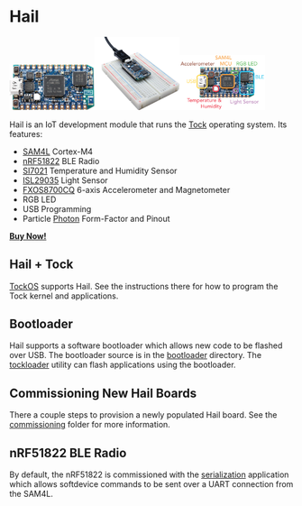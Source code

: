 Hail
====

<img src="media/hail_reva_noheaders_1000x536.jpg" width="30%"><img src="media/hail_breadboard_1000x859.jpg" width="30%"><img src="media/hail_reva_noheaders_labeled.png" width="30%">

Hail is an IoT development module that runs the
[Tock](https://github.com/helena-project/tock) operating system.
Its features:

- [SAM4L](http://www.atmel.com/products/microcontrollers/arm/sam4l.aspx) Cortex-M4
- [nRF51822](https://www.nordicsemi.com/eng/Products/Bluetooth-low-energy/nRF51822) BLE Radio
- [SI7021](https://www.silabs.com/products/sensors/humidity-sensors/Pages/si7013-20-21.aspx) Temperature and Humidity Sensor
- [ISL29035](https://www.intersil.com/en/products/optoelectronics/ambient-light-sensors/light-to-digital-sensors/ISL29035.html) Light Sensor
- [FXOS8700CQ](http://www.nxp.com/products/sensors/6-axis-sensors/digital-sensor-3d-accelerometer-2g-4g-8g-plus-3d-magnetometer:FXOS8700CQ) 6-axis Accelerometer and Magnetometer
- RGB LED
- USB Programming
- Particle [Photon](https://www.particle.io/products/hardware/photon-wifi-dev-kit) Form-Factor and Pinout

**[Buy Now!](https://www.tockos.org/hardware/)**


Hail + Tock
-----------

[TockOS](https://github.com/helena-project/tock/tree/master/boards/hail)
supports Hail. See the instructions there for how to program the Tock kernel
and applications.

Bootloader
----------

Hail supports a software bootloader which allows new code to be flashed
over USB. The bootloader source is in the [bootloader](bootloader) directory.
The [tockloader](https://github.com/helena-project/tockloader) utility
can flash applications using the bootloader.

Commissioning New Hail Boards
-----------------------------

There a couple steps to provision a newly populated Hail board.
See the [commissioning](commissioning) folder for more information.

nRF51822 BLE Radio
------------------

By default, the nRF51822 is commissioned with the
[serialization](https://github.com/helena-project/tock-nrf-serialization)
application which allows softdevice commands to be sent over a UART connection
from the SAM4L.
